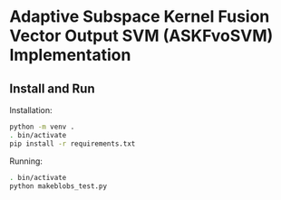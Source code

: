 # Adaptive Subspace Kernel Fusion Vector Output SVM (ASKFvoSVM) Implementation

## Install and Run
Installation:
```bash
python -m venv .
. bin/activate
pip install -r requirements.txt
```
Running:
```bash
. bin/activate
python makeblobs_test.py
```
